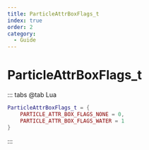 ```yaml
---
title: ParticleAttrBoxFlags_t
index: true
order: 2
category:
  - Guide
---
```


# ParticleAttrBoxFlags_t
::: tabs
@tab Lua
```lua
ParticleAttrBoxFlags_t = {
    PARTICLE_ATTR_BOX_FLAGS_NONE = 0,
    PARTICLE_ATTR_BOX_FLAGS_WATER = 1
}
```
:::